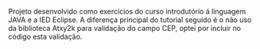 Projeto desenvolvido como exercícios do curso introdutório á linguagem JAVA e a IED Eclipse.
A diferença principal do tutorial seguido é o não uso da biblioteca Atxy2k para validação do campo CEP, optei por incluir no código esta validação.
